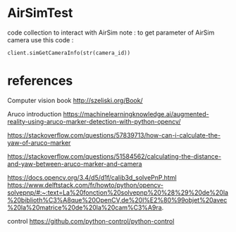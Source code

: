 # AirSimTest

code collection to interact with AirSim
note : to get parameter of AirSim camera use this code : 

```
client.simGetCameraInfo(str(camera_id))
```


# references
Computer vision book http://szeliski.org/Book/

Aruco introduction
https://machinelearningknowledge.ai/augmented-reality-using-aruco-marker-detection-with-python-opencv/

https://stackoverflow.com/questions/57839713/how-can-i-calculate-the-yaw-of-aruco-marker

https://stackoverflow.com/questions/51584562/calculating-the-distance-and-yaw-between-aruco-marker-and-camera

https://docs.opencv.org/3.4/d5/d1f/calib3d_solvePnP.html
https://www.delftstack.com/fr/howto/python/opencv-solvepnp/#:~:text=La%20fonction%20solvepnp%20%28%29%20de%20la%20biblioth%C3%A8que%20OpenCV,de%20l%E2%80%99objet%20avec%20la%20matrice%20de%20la%20cam%C3%A9ra.

control
https://github.com/python-control/python-control

